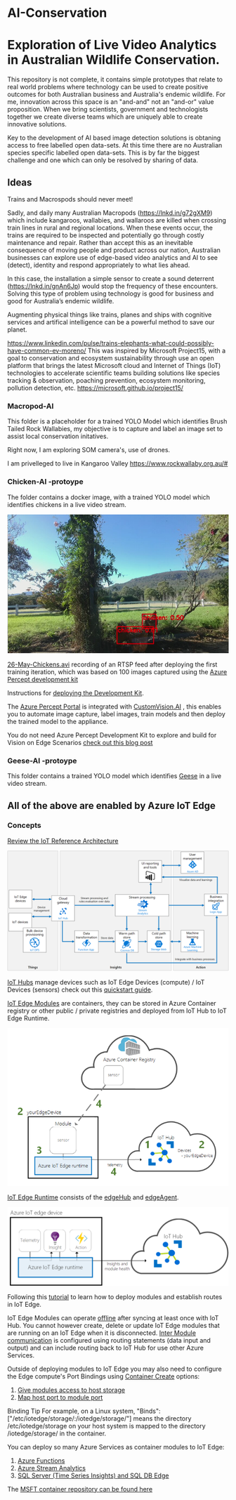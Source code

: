 # AI-Conservation

<H1> Exploration of Live Video Analytics in Australian Wildlife Conservation.</H1>

This repository is not complete, it contains simple prototypes that relate to real world problems where technology can be used to create positive outcomes for both Australian business and Australia's endemic wildlife. For me, innovation across this space is an "and-and" not an "and-or" value proposition. When we bring scientists, government and technologists together we create diverse teams which are uniquely able to create innovative solutions.

Key to the development of AI based image detection solutions is obtaning access to free labelled open data-sets. At this time there are no Australian species specific labelled open data-sets. This is by far the biggest challenge and one which can only be resolved by sharing of data.


<H2> Ideas </H2>

Trains and Macrospods should never meet!

Sadly, and daily many Australian Macropods (https://lnkd.in/g72gXM9) which include kangaroos, wallabies, and wallaroos are killed when crossing train lines in rural and regional locations. When these events occur, the trains are required to be inspected and potentially go through costly maintenance and repair. Rather than accept this as an inevitable consequence of moving people and product across our nation, Australian businesses can explore use of edge-based video analytics and AI to see (detect), identity and respond appropriately to what lies ahead.

In this case, the installation a simple sensor to create a sound deterrent (https://lnkd.in/gnAn6Jp) would stop the frequency of these encounters. Solving this type of problem using technology is good for business and good for Australia’s endemic wildlife.

Augmenting physical things like trains, planes and ships with cognitive services and artifical intelligence can be a powerful method to save our planet.


https://www.linkedin.com/pulse/trains-elephants-what-could-possibly-have-common-ev-moreno/ This was inspired by Microsoft Project15, with a goal to conservation and ecosystem sustainability through use an open platform that brings the latest Microsoft cloud and Internet of Things (IoT) technologies to accelerate scientific teams building solutions like species tracking & observation, poaching prevention, ecosystem monitoring, pollution detection, etc. https://microsoft.github.io/project15/

<H3> Macropod-AI </H3>
This folder is a placeholder for a trained YOLO Model which identifies Brush Tailed Rock Wallabies, my objective is to capture and label an image set to assist local conservation initatives. 

Right now, I am exploring SOM camera's, use of drones. 


I am privelleged to live in Kangaroo Valley https://www.rockwallaby.org.au/# 


<H3> Chicken-AI -protoype</H3>
 
The folder contains a docker image, with a trained YOLO model which identifies chickens in a live video stream. 

![chicken](Images/chickenai.png)

[26-May-Chickens.avi](26-May-Chickens.avi) recording of an RTSP feed after deploying the first training iteration, which was based on 100 images captured using the [Azure Percept development kit](https://azure.microsoft.com/en-au/pricing/details/azure-percept/#)

Instructions for [deploying the Development Kit](https://docs.microsoft.com/en-us/azure/azure-percept/quickstart-percept-dk-set-up#). 

The [Azure Percept Portal](https://ms.portal.azure.com/#blade/AzureEdgeDevices/Main/overview) is integrated with [CustomVision.AI](https://www.customvision.ai/) , this enables you to automate image capture, label images, train models and then deploy the trained model to the appliance.

You do not need Azure Percept Development Kit to explore and build for Vision on Edge Scenarios [check out this blog post](https://techcommunity.microsoft.com/t5/internet-of-things/bringing-your-vision-ai-project-at-the-edge-to-production-is-now/ba-p/2259359)


<H3> Geese-AI -protoype</H3>
 
This folder contains a trained YOLO model which identifies [Geese](Images/scomo.jpg) in a live video stream.


<H2> All of the above are enabled by Azure IoT Edge </H2>

<H3> Concepts </H3>

[Review the IoT Reference Architecture](https://docs.microsoft.com/en-us/azure/architecture/reference-architectures/iot)

![iotrefarch](Images/iotrefarch.png)

[IoT Hubs](https://docs.microsoft.com/en-us/azure/iot-hub/about-iot-hub) manage devices such as IoT Edge Devices (compute) / IoT Devices (sensors) check out this [quickstart guide](https://docs.microsoft.com/en-us/azure/iot-edge/quickstart-linux). 

[IoT Edge Modules](https://docs.microsoft.com/en-us/azure/iot-edge/iot-edge-modules) are containers, they can be stored in Azure Container registry or other public / private registries and deployed from IoT Hub to IoT Edge Runtime.

![Pipeline](Images/install-edge-full.png)
 
[IoT Edge Runtime](https://docs.microsoft.com/en-us/azure/iot-edge/iot-edge-runtime) consists of the [edgeHub](https://docs.microsoft.com/en-us/azure/iot-edge/iot-edge-runtime#iot-edge-hub) and [edgeAgent](https://docs.microsoft.com/en-us/azure/iot-edge/iot-edge-runtime#iot-edge-agent).

![install-edge-full](Images/pipeline.png)

Following this [tutorial](https://docs.microsoft.com/en-us/azure/iot-edge/module-composition) to learn how to deploy modules and establish routes in IoT Edge.
 
IoT Edge Modules can operate [offline](https://docs.microsoft.com/en-us/azure/iot-edge/iot-edge-modules#offline-capabilities) after syncing at least once with IoT Hub. You cannot however create, delete or update IoT Edge modules that are running on an IoT Edge when it is disconnected. [Inter Module communication](https://docs.microsoft.com/en-us/azure/iot-edge/iot-edge-runtime#module-communication) is configured using routing statements (data input and output)  and can include routing back to IoT Hub for use other Azure Services.
 
Outside of deploying modules to IoT Edge you may also need to configure the Edge compute's Port Bindings using [Container Create](https://docs.microsoft.com/en-us/azure/iot-edge/how-to-use-create-options) options:
1.	[Give modules access to host storage](https://docs.microsoft.com/en-us/azure/iot-edge/how-to-access-host-storage-from-module)
2.	[Map host port to module port](https://docs.microsoft.com/en-us/azure/iot-edge/how-to-use-create-options#map-host-port-to-module-port)
 
Binding Tip
For example, on a Linux system, "Binds":["/etc/iotedge/storage/:/iotedge/storage/"] means the directory /etc/iotedge/storage on your host system is mapped to the directory /iotedge/storage/ in the container. 
 
You can deploy so many Azure Services as container modules to IoT Edge:
1. 	[Azure Functions](https://docs.microsoft.com/en-us/azure/iot-edge/tutorial-deploy-function)
2. 	[Azure Stream Analytics](https://docs.microsoft.com/en-us/azure/iot-edge/tutorial-deploy-stream-analytics)
3.	[SQL Server (Time Series Insights) and SQL DB Edge](https://docs.microsoft.com/en-us/azure/iot-edge/tutorial-store-data-sql-server)


The [MSFT container repository can be found here](https://github.com/microsoft/containerregistry/blob/master/docs/dockerhub-to-mcr-repo-mapping.md)
